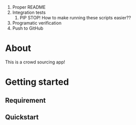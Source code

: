 1. Proper README
2. Integration tests    
    1. PIP STOP! How to make running these scripts easier??
3. Programatic verification
4. Push to GitHub

# About

This is a crowd sourcing app!

# Getting started

## Requirement

## Quickstart